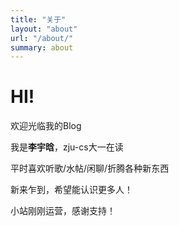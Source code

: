 ```yaml
---
title: "关于"
layout: "about"
url: "/about/"
summary: about
---
```


# HI! 

欢迎光临我的Blog

我是**李宇晗**，zju-cs大一在读

平时喜欢听歌/水帖/闲聊/折腾各种新东西

新来乍到，希望能认识更多人！

小站刚刚运营，感谢支持！